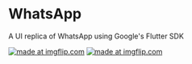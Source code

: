 # WhatsApp
A UI replica of WhatsApp using Google's Flutter SDK

<a href="https://imgflip.com/gif/2oefty"><img src="https://i.imgflip.com/2oefty.gif" title="made at imgflip.com"/></a>
<a href="https://imgflip.com/gif/2oefxp"><img src="https://i.imgflip.com/2oefxp.gif" title="made at imgflip.com"/></a>
